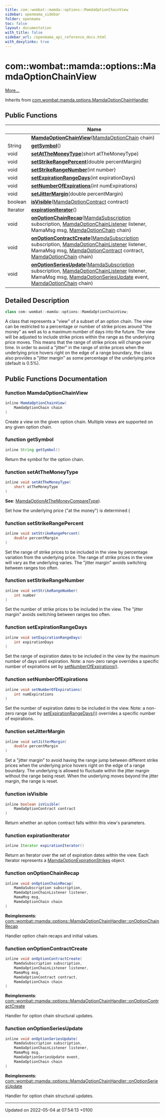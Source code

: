 ```yaml
---
title: com::wombat::mamda::options::MamdaOptionChainView
sidebar: openmama_sidebar
folder: openmama
toc: false
layout: documentation
with_title: false
sidebar_url: /openmama_api_reference_docs.html
with_doxylinks: true
---
```


# com::wombat::mamda::options::MamdaOptionChainView



 [More...](#detailed-description)

Inherits from [com.wombat.mamda.options.MamdaOptionChainHandler](interfacecom_1_1wombat_1_1mamda_1_1options_1_1MamdaOptionChainHandler.html)

## Public Functions

|                | Name           |
| -------------- | -------------- |
| | **[MamdaOptionChainView](classcom_1_1wombat_1_1mamda_1_1options_1_1MamdaOptionChainView.html#function-mamdaoptionchainview)**([MamdaOptionChain](classcom_1_1wombat_1_1mamda_1_1options_1_1MamdaOptionChain.html) chain) |
| String | **[getSymbol](classcom_1_1wombat_1_1mamda_1_1options_1_1MamdaOptionChainView.html#function-getsymbol)**() |
| void | **[setAtTheMoneyType](classcom_1_1wombat_1_1mamda_1_1options_1_1MamdaOptionChainView.html#function-setatthemoneytype)**(short atTheMoneyType) |
| void | **[setStrikeRangePercent](classcom_1_1wombat_1_1mamda_1_1options_1_1MamdaOptionChainView.html#function-setstrikerangepercent)**(double percentMargin) |
| void | **[setStrikeRangeNumber](classcom_1_1wombat_1_1mamda_1_1options_1_1MamdaOptionChainView.html#function-setstrikerangenumber)**(int number) |
| void | **[setExpirationRangeDays](classcom_1_1wombat_1_1mamda_1_1options_1_1MamdaOptionChainView.html#function-setexpirationrangedays)**(int expirationDays) |
| void | **[setNumberOfExpirations](classcom_1_1wombat_1_1mamda_1_1options_1_1MamdaOptionChainView.html#function-setnumberofexpirations)**(int numExpirations) |
| void | **[setJitterMargin](classcom_1_1wombat_1_1mamda_1_1options_1_1MamdaOptionChainView.html#function-setjittermargin)**(double percentMargin) |
| boolean | **[isVisible](classcom_1_1wombat_1_1mamda_1_1options_1_1MamdaOptionChainView.html#function-isvisible)**([MamdaOptionContract](classcom_1_1wombat_1_1mamda_1_1options_1_1MamdaOptionContract.html) contract) |
| Iterator | **[expirationIterator](classcom_1_1wombat_1_1mamda_1_1options_1_1MamdaOptionChainView.html#function-expirationiterator)**() |
| void | **[onOptionChainRecap](classcom_1_1wombat_1_1mamda_1_1options_1_1MamdaOptionChainView.html#function-onoptionchainrecap)**([MamdaSubscription](classcom_1_1wombat_1_1mamda_1_1MamdaSubscription.html) subscription, [MamdaOptionChainListener](classcom_1_1wombat_1_1mamda_1_1options_1_1MamdaOptionChainListener.html) listener, MamaMsg msg, [MamdaOptionChain](classcom_1_1wombat_1_1mamda_1_1options_1_1MamdaOptionChain.html) chain) |
| void | **[onOptionContractCreate](classcom_1_1wombat_1_1mamda_1_1options_1_1MamdaOptionChainView.html#function-onoptioncontractcreate)**([MamdaSubscription](classcom_1_1wombat_1_1mamda_1_1MamdaSubscription.html) subscription, [MamdaOptionChainListener](classcom_1_1wombat_1_1mamda_1_1options_1_1MamdaOptionChainListener.html) listener, MamaMsg msg, [MamdaOptionContract](classcom_1_1wombat_1_1mamda_1_1options_1_1MamdaOptionContract.html) contract, [MamdaOptionChain](classcom_1_1wombat_1_1mamda_1_1options_1_1MamdaOptionChain.html) chain) |
| void | **[onOptionSeriesUpdate](classcom_1_1wombat_1_1mamda_1_1options_1_1MamdaOptionChainView.html#function-onoptionseriesupdate)**([MamdaSubscription](classcom_1_1wombat_1_1mamda_1_1MamdaSubscription.html) subscription, [MamdaOptionChainListener](classcom_1_1wombat_1_1mamda_1_1options_1_1MamdaOptionChainListener.html) listener, MamaMsg msg, [MamdaOptionSeriesUpdate](interfacecom_1_1wombat_1_1mamda_1_1options_1_1MamdaOptionSeriesUpdate.html) event, [MamdaOptionChain](classcom_1_1wombat_1_1mamda_1_1options_1_1MamdaOptionChain.html) chain) |

## Detailed Description

```java
class com::wombat::mamda::options::MamdaOptionChainView;
```


A class that represents a "view" of a subset of an option chain. The view can be restricted to a percentage or number of strike prices around "the money" as well as to a maximum number of days into the future. The view will be adjusted to include strike prices within the range as the underlying price moves. This means that the range of strike prices will change over time. In order to avoid a "jitter" in the range of strike prices when the underlying price hovers right on the edge of a range boundary, the class also provides a "jitter margin" as some percentage of the underlying price (default is 0.5%). 

## Public Functions Documentation

### function MamdaOptionChainView

```java
inline MamdaOptionChainView(
    MamdaOptionChain chain
)
```


Create a view on the given option chain. Multiple views are supported on any given option chain. 


### function getSymbol

```java
inline String getSymbol()
```


Return the symbol for the option chain. 


### function setAtTheMoneyType

```java
inline void setAtTheMoneyType(
    short atTheMoneyType
)
```


**See**: [MamdaOptionAtTheMoneyCompareType](classcom_1_1wombat_1_1mamda_1_1options_1_1MamdaOptionAtTheMoneyCompareType.html)). 

Set how the underlying price ("at the money") is determined (


### function setStrikeRangePercent

```java
inline void setStrikeRangePercent(
    double percentMargin
)
```


Set the range of strike prices to be included in the view by percentage variation from the underlying price. The range of strike prices in the view will vary as the underlying varies. The "jitter margin" avoids switching between ranges too often. 


### function setStrikeRangeNumber

```java
inline void setStrikeRangeNumber(
    int number
)
```


Set the number of strike prices to be included in the view. The "jitter margin" avoids switching between ranges too often. 


### function setExpirationRangeDays

```java
inline void setExpirationRangeDays(
    int expirationDays
)
```


Set the range of expiration dates to be included in the view by the maximum number of days until expiration. Note: a non-zero range overrides a specific number of expirations set by [setNumberOfExpirations()](classcom_1_1wombat_1_1mamda_1_1options_1_1MamdaOptionChainView.html#function-setnumberofexpirations). 


### function setNumberOfExpirations

```java
inline void setNumberOfExpirations(
    int numExpirations
)
```


Set the number of expiration dates to be included in the view. Note: a non-zero range (set by [setExpirationRangeDays()](classcom_1_1wombat_1_1mamda_1_1options_1_1MamdaOptionChainView.html#function-setexpirationrangedays)) overrides a specific number of expirations. 


### function setJitterMargin

```java
inline void setJitterMargin(
    double percentMargin
)
```


Set a "jitter margin" to avoid having the range jump between different strike prices when the underlying price hovers right on the edge of a range boundary. The underlying is allowed to fluctuate within the jitter margin without the range being reset. When the underlying moves beyond the jitter margin, the range is reset. 


### function isVisible

```java
inline boolean isVisible(
    MamdaOptionContract contract
)
```


Return whether an option contract falls within this view's parameters. 


### function expirationIterator

```java
inline Iterator expirationIterator()
```


Return an Iterator over the set of expiration dates within the view. Each Iterator represents a [MamdaOptionExpirationStrikes](classcom_1_1wombat_1_1mamda_1_1options_1_1MamdaOptionExpirationStrikes.html) object. 


### function onOptionChainRecap

```java
inline void onOptionChainRecap(
    MamdaSubscription subscription,
    MamdaOptionChainListener listener,
    MamaMsg msg,
    MamdaOptionChain chain
)
```


**Reimplements**: [com::wombat::mamda::options::MamdaOptionChainHandler::onOptionChainRecap](interfacecom_1_1wombat_1_1mamda_1_1options_1_1MamdaOptionChainHandler.html#function-onoptionchainrecap)


Handler option chain recaps and initial values. 


### function onOptionContractCreate

```java
inline void onOptionContractCreate(
    MamdaSubscription subscription,
    MamdaOptionChainListener listener,
    MamaMsg msg,
    MamdaOptionContract contract,
    MamdaOptionChain chain
)
```


**Reimplements**: [com::wombat::mamda::options::MamdaOptionChainHandler::onOptionContractCreate](interfacecom_1_1wombat_1_1mamda_1_1options_1_1MamdaOptionChainHandler.html#function-onoptioncontractcreate)


Handler for option chain structural updates. 


### function onOptionSeriesUpdate

```java
inline void onOptionSeriesUpdate(
    MamdaSubscription subscription,
    MamdaOptionChainListener listener,
    MamaMsg msg,
    MamdaOptionSeriesUpdate event,
    MamdaOptionChain chain
)
```


**Reimplements**: [com::wombat::mamda::options::MamdaOptionChainHandler::onOptionSeriesUpdate](interfacecom_1_1wombat_1_1mamda_1_1options_1_1MamdaOptionChainHandler.html#function-onoptionseriesupdate)


Handler for option chain structural updates. 


-------------------------------

Updated on 2022-05-04 at 07:54:13 +0100